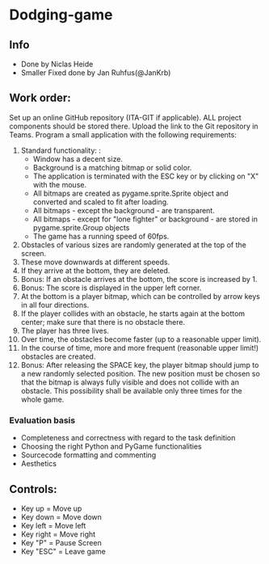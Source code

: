 # Dodging-game

## Info

- Done by Niclas Heide
- Smaller Fixed done by Jan Ruhfus(@JanKrb)

## Work order:

Set up an online GitHub repository (ITA-GIT if applicable). ALL project components should be stored there. Upload the link to the Git repository in Teams. Program a small application with the following requirements: 

1. Standard functionality: : 
   - Window has a decent size. 
   - Background is a matching bitmap or solid color. 
   - The application is terminated with the ESC key or by clicking on "X" with the mouse. 
   - All bitmaps are created as pygame.sprite.Sprite object and converted and scaled to fit after loading. 
   - All bitmaps - except the background - are transparent. 
   - All bitmaps - except for "lone fighter" or background - are stored in pygame.sprite.Group objects
   - The game has a running speed of 60fps. 
2.  Obstacles of various sizes are randomly generated at the top of the screen.  
3.  These move downwards at different speeds.  
4. If they arrive at the bottom, they are deleted.
5.  Bonus: If an obstacle arrives at the bottom, the score is increased by 1. 
6.  Bonus: The score is displayed in the upper left corner. 
7.  At the bottom is a player bitmap, which can be controlled by arrow keys in all four directions. 
8.   If the player collides with an obstacle, he starts again at the bottom center; make sure that there is no obstacle there. 
9.  The player has three lives. 
10. Over time, the obstacles become faster (up to a reasonable upper limit).  
11. In the course of time, more and more frequent (reasonable upper limit!) obstacles are created.
12. Bonus: After releasing the SPACE key, the player bitmap should jump to a new randomly selected position. The new position must be chosen so that the bitmap is always fully visible and does not collide with an obstacle. This possibility shall be available only three times for the whole game.

### Evaluation basis 

- Completeness and correctness with regard to the task definition
- Choosing the right Python and PyGame functionalities 
- Sourcecode formatting and commenting 
- Aesthetics 

## Controls:

- Key up = Move up
- Key down = Move down
- Key left = Move left
- Key right = Move right
- Key "P" = Pause Screen
- Key "ESC" = Leave game

